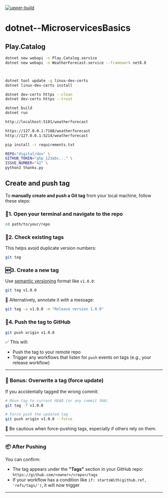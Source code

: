 [![upper-build](https://github.com/shipsolid/app.weatherforecast/actions/workflows/upper-build.yml/badge.svg)](https://github.com/shipsolid/app.weatherforecast/actions/workflows/upper-build.yml)

# dotnet--MicroservicesBasics

## Play.Catalog

```sh
dotnet new webapi -n Play.Catalog.service
dotnet new webapi -n WeatherForecast.service --framework net8.0



dotnet tool update -g linux-dev-certs
dotnet linux-dev-certs install

dotnet dev-certs https --clean
dotnet dev-certs https --trust

dotnet build
dotnet run

http://localhost:5101/weatherforecast

https://127.0.0.1:7188/weatherforecast
http://127.0.0.1:5214/weatherforecast
```

```sh
pip install -r requirements.txt

REPO="digital/dev" \
GITHUB_TOKEN="ghp_123abc..." \
ISSUE_NUMBER="42" \
python3 thanks.py
```

## Create and push tag

To **manually create and push a Git tag** from your local machine, follow these steps:

### 📍1. Open your terminal and navigate to the repo

```bash
cd path/to/your/repo
```

### 🧾2. Check existing tags

This helps avoid duplicate version numbers:

```bash
git tag
```

### 🆕3. Create a new tag

Use [semantic versioning](https://semver.org/) format like `v1.0.0`:

```bash
git tag v1.0.0
```

🔁 Alternatively, annotate it with a message:

```bash
git tag -a v1.0.0 -m "Release version 1.0.0"
```

### 🚀4. Push the tag to GitHub

```bash
git push origin v1.0.0
```

✅ This will:

* Push the tag to your remote repo
* Trigger any workflows that listen for `push` events on tags (e.g., your release workflow)

---

### 🔄 Bonus: Overwrite a tag (force update)

If you accidentally tagged the wrong commit:

```bash
# Move tag to current HEAD (or any commit SHA)
git tag -f v1.0.0

# Force push the updated tag
git push origin v1.0.0 --force
```

🛑 Be cautious when force-pushing tags, especially if others rely on them.

---

### 📦 After Pushing

You can confirm:

* The tag appears under the **"Tags"** section in your GitHub repo: `https://github.com/<owner>/<repo>/tags`
* If your workflow has a condition like `if: startsWith(github.ref, 'refs/tags/')`, it will now trigger

---
